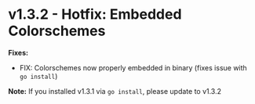 # v1.3.2 - Hotfix: Embedded Colorschemes

**Fixes:**
- FIX: Colorschemes now properly embedded in binary (fixes issue with `go install`)

**Note:** If you installed v1.3.1 via `go install`, please update to v1.3.2


